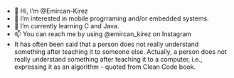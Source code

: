 * 👋 Hi, I’m @Emircan-Kirez
* 👀 I’m interested in mobile progrraming and/or embedded systems.
* 🌱 I’m currently learning C and Java.
* 📫 You can reach me by using @emircan_kirez on Instagram
* It has often been said that a person does not really understand something after teaching it to someone else. Actually, a person does not really understand something after teaching it to a computer, i.e., expressing it as an algorithm - quoted from Clean Code book.

<!---
Emircan-Kirez/Emircan-Kirez is a ✨ special ✨ repository because its `README.md` (this file) appears on your GitHub profile.
You can click the Preview link to take a look at your changes.
--->
